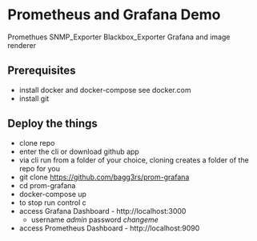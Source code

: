# Prometheus and Grafana Demo
Promethues SNMP_Exporter Blackbox_Exporter Grafana and image renderer

## Prerequisites
* install docker and docker-compose see docker.com
* install git
## Deploy the things
* clone repo
* enter the cli or download github app
* via cli run from a folder of your choice, cloning creates a folder of the repo for you
* git clone https://github.com/bagg3rs/prom-grafana
* cd prom-grafana
* docker-compose up
* to stop run control c
* access Grafana Dashboard - http://localhost:3000
  * username _admin_ password _changeme_
* access Prometheus Dashboard - http://localhost:9090
